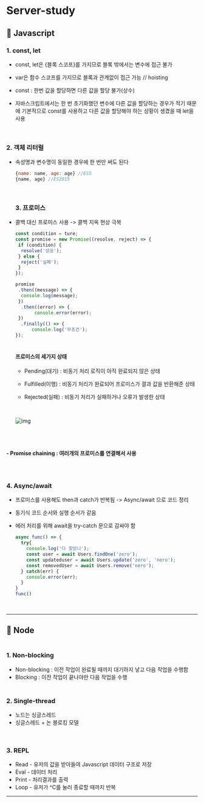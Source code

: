 # Server-study

## 📌 Javascript

### 	1. const, let

- const, let은 {블록 스코프}를 가지므로 블록 밖에서는 변수에 접근 불가

- var은 함수 스코프를 가지므로 블록과 관계없이 접근 가능 // hoisting

- const : 한번 값을 할당하면 다른 값을 할당 불가(상수)

- 자바스크립트에서는 한 번 초기화했던 변수에 다른 값을 할당하는 경우가 적기 때문에 기본적으로 const를 사용하고 다른 값을 할당해야 하는 상황이 생겼을 때 let을 사용

  <br/>

### 	2. 객체 리터럴

- 속성명과 변수명이 동일한 경우에 한 번만 써도 된다

  ```javascript
  {name: name, age: age} //ES5
  {name, age} //ES2015
  ```

  <br/>

  

  

  ### 3.  프로미스

- 콜백 대신 프로미스 사용 -> 콜백 지옥 현상 극복

  ```javascript
  const condition = ture;
  const promise = new Promise((resolve, reject) => {
   if (condition) {
   	resolve('성공');
   } else {
    reject('실패');
   }
  });
  
  promise
   .then((message) => {
    console.log(message);
   })
  	.then((error) => {
   		 console.error(error);
   })
  	.finally(() => {
    	console.log('무조건');
  });
  
  ```

  #### <br/>프로미스의 세가지 상태

  - Pending(대기) : 비동기 처리 로직이 아직 완료되지 않은 상태

  - Fulfilled(이행) : 비동기 처리가 완료되어 프로미스가 결과 값을 반환해준 상태

  - Rejected(실패) : 비동기 처리가 실패하거나 오류가 발생한 상태

    <br/>

  ![img](https://joshua1988.github.io/images/posts/web/javascript/promise.svg)

##  

#### <br/>

#### 		- Promise chaining : 여러개의 프로미스를 연결해서 사용

### <br/>

### 	4.  Async/await

- 프로미스를 사용해도 then과 catch가 반복됨 -> Async/await 으로 코드 정리

- 동기식 코드 순서와 실행 순서가 같음

- 에러 처리를 위해 await을 try-catch 문으로 감싸야 함

  ```javascript
  async func() => {
    try{
      console.log('다 찾았니'); 
      const user = await Users.findOne('zero');
      const updateduser = await Users.update('zero', 'nero');
      const removedUser = await Users.remove('nero');
    } catch(err) {
      console.error(err);
    }
  }
  func()
  ```

<br/>





---

## 📌 Node

### <br/>	1. Non-blocking

- Non-blocking : 이전 작업이 완료될 때까지 대기하지 낳고 다음 작업을 수행함
- Blocking : 이전 작업이 끝나야만 다음 작업을 수행

### <br/>	2. Single-thread

- 노드는 싱글스레드
- 싱글스레드 + 논 블로킹 모델

<br/>

### 	3. REPL

- Read - 유저의 값을 받아들여 Javascript 데이터 구조로 저장
- Eval - 데이터 처리
- Print - 처리결과를 출력
- Loop - 유저가 ^C를 눌러 종료할 때까지 반복

---

## 







